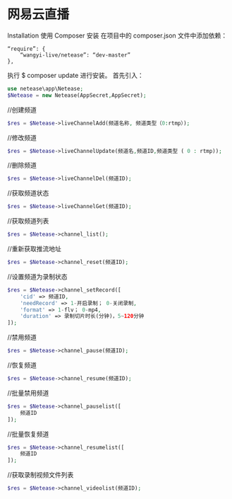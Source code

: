 # 网易云直播
Installation 使用 Composer 安装 在项目中的 composer.json 文件中添加依赖：
```shell
“require”: {
    “wangyi-live/netease”: “dev-master”
},
```
执行 $ composer update 进行安装。
首先引入：
```php
use netease\app\Netease;
$Netease = new Netease(AppSecret,AppSecret);
```

//创建频道
```php
$res = $Netease->liveChannelAdd(频道名称, 频道类型（0:rtmp）);
```
//修改频道
```php
$res = $Netease->liveChannelUpdate(频道名,频道ID,频道类型 ( 0 : rtmp));
```
//删除频道
```php
$res = $Netease->liveChannelDel(频道ID);
```
//获取频道状态
```php
$res = $Netease->liveChannelGet(频道ID);
```
//获取频道列表
```php
$res = $Netease->channel_list();
```
//重新获取推流地址
```php
$res = $Netease->channel_reset(频道ID);
```
//设置频道为录制状态
```php
$res = $Netease->channel_setRecord([
    'cid' => 频道ID,
    'needRecord' => 1-开启录制； 0-关闭录制,
    'format' => 1-flv； 0-mp4,
    'duration' => 录制切片时长(分钟)，5~120分钟
]);
```
//禁用频道
```php
$res = $Netease->channel_pause(频道ID);
```
//恢复频道
```php
$res = $Netease->channel_resume(频道ID);
```
//批量禁用频道
```php
$res = $Netease->channel_pauselist([
    频道ID
]);
```
//批量恢复频道
```php
$res = $Netease->channel_resumelist([
    频道ID
]);
```
//获取录制视频文件列表
```php
$res = $Netease->channel_videolist(频道ID);
```